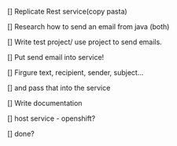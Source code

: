 [] Replicate Rest service(copy pasta)

[] Research how to send an email from java (both)

[] Write test project/ use project to send emails.

[] Put send email into service!

[] Firgure text, recipient, sender, subject...

[] and pass that into the service

[] Write documentation 

[] host service - openshift?

[] done?

